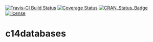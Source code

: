 [![Travis-CI Build Status](https://travis-ci.org/nevrome/c14databases.svg?branch=master)](https://travis-ci.org/nevrome/c14databases) [![Coverage Status](https://img.shields.io/codecov/c/github/nevrome/c14databases/master.svg)](https://codecov.io/github/nevrome/c14databases?branch=master)
[![CRAN\_Status\_Badge](http://www.r-pkg.org/badges/version/mortAAR)](http://cran.r-project.org/package=mortAAR)
[![license](https://img.shields.io/badge/license-GPL%202-B50B82.svg)](https://www.r-project.org/Licenses/GPL-2)

# c14databases
